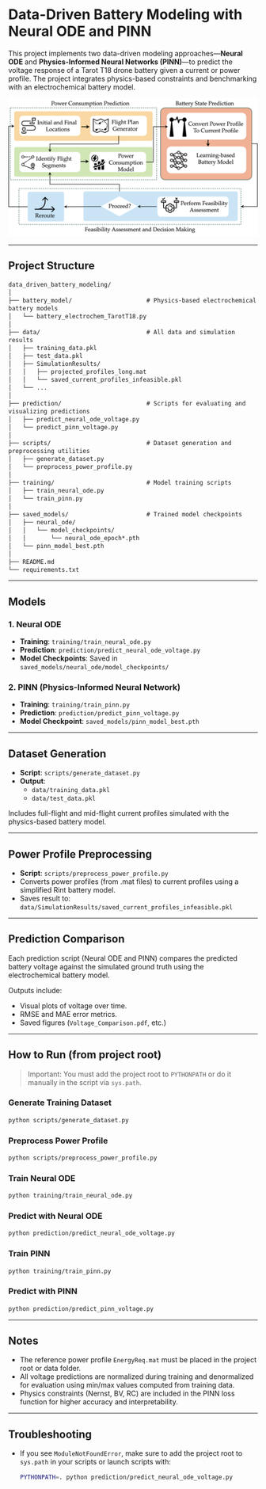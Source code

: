 # Data-Driven Battery Modeling with Neural ODE and PINN

This project implements two data-driven modeling approaches—**Neural ODE** and **Physics-Informed Neural Networks (PINN)**—to predict the voltage response of a Tarot T18 drone battery given a current or power profile. The project integrates physics-based constraints and benchmarking with an electrochemical battery model.


<p align="center">
  <img src="https://github.com/Abenezergirma/Chapter-3/blob/main/framework.png" width="800"/>
</p>

---

## Project Structure

```
data_driven_battery_modeling/
│
├── battery_model/                     # Physics-based electrochemical battery models
│   └── battery_electrochem_TarotT18.py
│
├── data/                              # All data and simulation results
│   ├── training_data.pkl
│   ├── test_data.pkl
│   ├── SimulationResults/
│   │   ├── projected_profiles_long.mat
│   │   └── saved_current_profiles_infeasible.pkl
│   └── ...
│
├── prediction/                        # Scripts for evaluating and visualizing predictions
│   ├── predict_neural_ode_voltage.py
│   └── predict_pinn_voltage.py
│
├── scripts/                           # Dataset generation and preprocessing utilities
│   ├── generate_dataset.py
│   └── preprocess_power_profile.py
│
├── training/                          # Model training scripts
│   ├── train_neural_ode.py
│   └── train_pinn.py
│
├── saved_models/                      # Trained model checkpoints
│   ├── neural_ode/
│   │   └── model_checkpoints/
│   │       └── neural_ode_epoch*.pth
│   └── pinn_model_best.pth
│
├── README.md
└── requirements.txt 
```

---

## Models

### 1. Neural ODE
- **Training**: `training/train_neural_ode.py`
- **Prediction**: `prediction/predict_neural_ode_voltage.py`
- **Model Checkpoints**: Saved in `saved_models/neural_ode/model_checkpoints/`

### 2. PINN (Physics-Informed Neural Network)
- **Training**: `training/train_pinn.py`
- **Prediction**: `prediction/predict_pinn_voltage.py`
- **Model Checkpoint**: `saved_models/pinn_model_best.pth`

---

## Dataset Generation

- **Script**: `scripts/generate_dataset.py`
- **Output**: 
  - `data/training_data.pkl`
  - `data/test_data.pkl`

Includes full-flight and mid-flight current profiles simulated with the physics-based battery model.

---

## Power Profile Preprocessing

- **Script**: `scripts/preprocess_power_profile.py`
- Converts power profiles (from .mat files) to current profiles using a simplified Rint battery model.
- Saves result to: `data/SimulationResults/saved_current_profiles_infeasible.pkl`

---

## Prediction Comparison

Each prediction script (Neural ODE and PINN) compares the predicted battery voltage against the simulated ground truth using the electrochemical battery model.

Outputs include:
- Visual plots of voltage over time.
- RMSE and MAE error metrics.
- Saved figures (`Voltage_Comparison.pdf`, etc.)

---

## How to Run (from project root)

> Important: You must add the project root to `PYTHONPATH` or do it manually in the script via `sys.path`.

### Generate Training Dataset
```bash
python scripts/generate_dataset.py
```

### Preprocess Power Profile
```bash
python scripts/preprocess_power_profile.py
```

### Train Neural ODE
```bash
python training/train_neural_ode.py
```

### Predict with Neural ODE
```bash
python prediction/predict_neural_ode_voltage.py
```

### Train PINN
```bash
python training/train_pinn.py
```

### Predict with PINN
```bash
python prediction/predict_pinn_voltage.py
```

---

## Notes

- The reference power profile `EnergyReq.mat` must be placed in the project root or data folder.
- All voltage predictions are normalized during training and denormalized for evaluation using min/max values computed from training data.
- Physics constraints (Nernst, BV, RC) are included in the PINN loss function for higher accuracy and interpretability.

---

## Troubleshooting

- If you see `ModuleNotFoundError`, make sure to add the project root to `sys.path` in your scripts or launch scripts with:
  ```bash
  PYTHONPATH=. python prediction/predict_neural_ode_voltage.py
  ```


